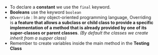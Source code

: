 - To declare a **constant** we use the `final` keyword.
- **Booleans** use the keyword `boolean`
- `@Override` : In any object-oriented programming language, Overriding is **a feature that allows a subclass or child class to provide a specific implementation of a method that is already provided by one of its super-classes or parent classes**. *(By default the classes we create  inherit from a supper class)*
- Remember to create variables inside the main method in the **Testing Class** 